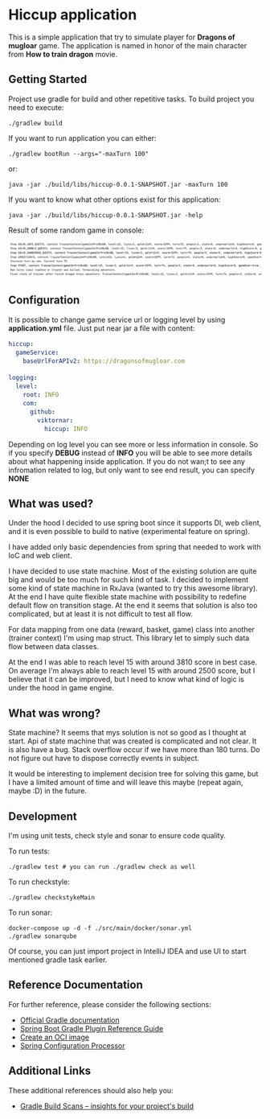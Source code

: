 # Hiccup application

This is a simple application that try to simulate player for **Dragons of mugloar** game.
The application is named in honor of the main character from **How to train dragon** movie.

## Getting Started

Project use gradle for build and other repetitive tasks. To build project you need to execute:

```shell
./gradlew build
```

If you want to run application you can either:

```shell
./gradlew bootRun --args="-maxTurn 100"
```

or:

```shell
java -jar ./build/libs/hiccup-0.0.1-SNAPSHOT.jar -maxTurn 100
```

If you want to know what other options exist for this application:

```shell
java -jar ./build/libs/hiccup-0.0.1-SNAPSHOT.jar -help
```

Result of some random game in console:

![Result](./img/result.png)

## Configuration

It is possible to change game service url or logging level by using **application.yml** file. Just put near jar a file with content:

```yaml
hiccup:
  gameService:
    baseUrlForAPIv2: https://dragonsofmugloar.com

logging:
  level:
    root: INFO
    com:
      github:
        viktornar:
          hiccup: INFO
```

Depending on log level you can see more or less information in console. So if you specify **DEBUG** instead of **INFO** you will be able to see more details about what happening inside application. If you do not wan;t to see any infromation related to log, but only want to see end result, you can specify **NONE**

## What was used?

Under the hood I decided to use spring boot since it supports DI, web client, and it is even possible to build to native (experimental feature on spring).

I have added only basic dependencies from spring that needed to work with IoC and web client.

I have decided to use state machine. Most of the existing solution are quite big and would be too much for such kind of task. I decided to implement some kind of state machine in RxJava (wanted to try this awesome library). At the end I have quite flexible state machine with possibility to redefine default flow on transition stage. At the end it seems that solution is also too complicated, but at least it is not difficult to test all flow.

For data mapping from one data (reward, basket, game) class into another (trainer context) I'm using map struct. This library let to simply such data flow between data classes.

At the end I was able to reach level 15 with around 3810 score in best case. On average I'm always able to reach level 15 with around 2500 score, but I believe that it can be improved, but I need to know what kind of logic is under the hood in game engine.

## What was wrong?

State machine? It seems that mys solution is not so good as I thought at start. Api of state machine that was created is complicated and not clear. It is also have a bug. Stack overflow occur if we have more than 180 turns. Do not figure out have to dispose correctly events in subject.

It would be interesting to implement decision tree for solving this game, but I have a limited amount of time and will leave this maybe (repeat again, maybe :D) in the future.

## Development

I'm using unit tests,  check style and sonar to ensure code quality.

To run tests:

```shell
./gradlew test # you can run ./gradlew check as well
```

To run checkstyle:

```shell
./gradlew checkstykeMain
```

To run sonar:

```shell
docker-compose up -d -f ./src/main/docker/sonar.yml
./gradlew sonarqube
```

Of course, you can just import project in IntelliJ IDEA and use UI to start mentioned gradle task earlier.

## Reference Documentation
For further reference, please consider the following sections:

* [Official Gradle documentation](https://docs.gradle.org)
* [Spring Boot Gradle Plugin Reference Guide](https://docs.spring.io/spring-boot/docs/2.6.3/gradle-plugin/reference/html/)
* [Create an OCI image](https://docs.spring.io/spring-boot/docs/2.6.3/gradle-plugin/reference/html/#build-image)
* [Spring Configuration Processor](https://docs.spring.io/spring-boot/docs/2.6.3/reference/htmlsingle/#configuration-metadata-annotation-processor)

## Additional Links
These additional references should also help you:

* [Gradle Build Scans – insights for your project's build](https://scans.gradle.com#gradle)

